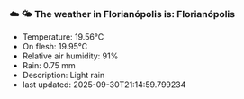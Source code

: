 ### ☁️ 🌤️  The weather in Florianópolis is: Florianópolis

- Temperature: 19.56°C
- On flesh: 19.95°C
- Relative air humidity: 91%
- Rain: 0.75 mm
- Description: Light rain
- last updated: 2025-09-30T21:14:59.799234
